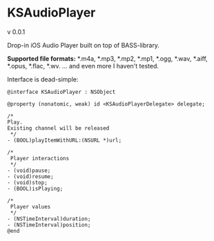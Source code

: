 KSAudioPlayer
=============
v 0.0.1

Drop-in iOS Audio Player built on top of BASS-library. 

<b>Supported file formats:</b>
*.m4a,
*.mp3,
*.mp2, 
*.mp1,
*.ogg,
*.wav, 
*.aiff,
*.opus,
*.flac,
*.wv.
... and even more I haven't tested.

Interface is dead-simple:

```
@interface KSAudioPlayer : NSObject

@property (nonatomic, weak) id <KSAudioPlayerDelegate> delegate;

/*
Play.
Existing channel will be released
 */
- (BOOL)playItemWithURL:(NSURL *)url;

/*
 Player interactions
 */
- (void)pause;
- (void)resume;
- (void)stop;
- (BOOL)isPlaying;

/*
 Player values
 */
- (NSTimeInterval)duration;
- (NSTimeInterval)position;
@end

```
